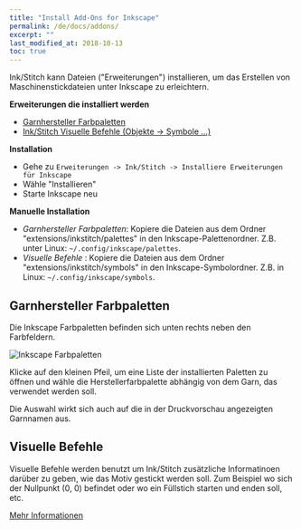 ```yaml
---
title: "Install Add-Ons for Inkscape"
permalink: /de/docs/addons/
excerpt: ""
last_modified_at: 2018-10-13
toc: true
---
```

Ink/Stitch kann Dateien ("Erweiterungen") installieren, um das Erstellen von Maschinenstickdateien unter Inkscape zu erleichtern.

**Erweiterungen die installiert werden**
* [Garnhersteller Farbpaletten](/docs/addons/#thread-manufacturer-color-palettes)
* [Ink/Stitch Visuelle Befehle (Objekte -> Symbole ...)](/docs/addons/#visual-commands)

**Installation**
* Gehe zu `Erweiterungen -> Ink/Stitch -> Installiere Erweiterungen für Inkscape`
* Wähle "Installieren"
* Starte Inkscape neu

**Manuelle Installation**
* *Garnhersteller Farbpaletten*: Kopiere die Dateien aus dem Ordner "extensions/inkstitch/palettes" in den Inkscape-Palettenordner. Z.B. unter Linux: `~/.config/inkscape/palettes`.
* *Visuelle Befehle*           : Kopiere die Dateien aus dem Ordner "extensions/inkstitch/symbols" in den Inkscape-Symbolordner. Z.B. in Linux: `~/.config/inkscape/symbols`.

## Garnhersteller Farbpaletten

Die Inkscape Farbpaletten befinden sich unten rechts neben den Farbfeldern.

![Inkscape Farbpaletten](/assets/images/docs/palettes-location.png)

Klicke auf den kleinen Pfeil, um eine Liste der installierten Paletten zu öffnen und wähle die Herstellerfarbpalette abhängig von dem Garn, das verwendet werden soll.

Die Auswahl wirkt sich auch auf die in der Druckvorschau angezeigten Garnnamen aus.

## Visuelle Befehle

Visuelle Befehle werden benutzt um Ink/Stitch zusätzliche Informatinoen darüber zu geben, wie das Motiv gestickt werden soll. Zum Beispiel wo sich der Nullpunkt (0, 0) befindet oder wo ein Füllstich starten und enden soll, etc.

[Mehr Informationen](/de/docs/commands/)
